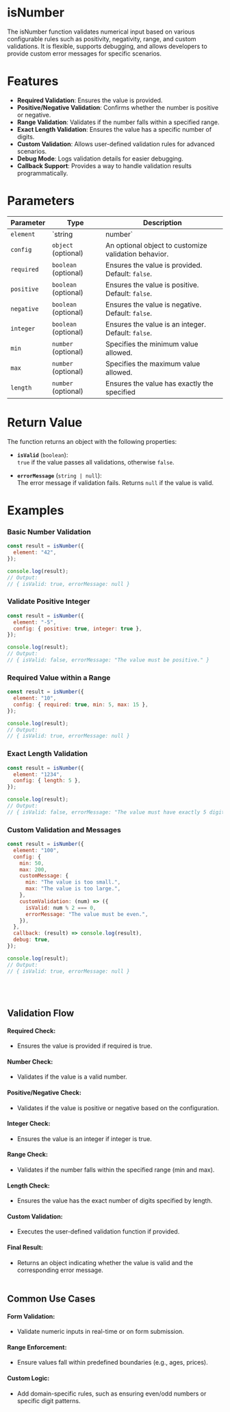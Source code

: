 # isNumber  

The isNumber function validates numerical input based on various configurable rules such as positivity, negativity, range, and custom validations. It is flexible, supports debugging, and allows developers to provide custom error messages for specific scenarios.


# Features
- **Required Validation**: Ensures the value is provided.
- **Positive/Negative Validation**: Confirms whether the number is positive or negative.
- **Range Validation**: Validates if the number falls within a specified range.
- **Exact Length Validation**: Ensures the value has a specific number of digits.
- **Custom Validation**: Allows user-defined validation rules for advanced scenarios.
- **Debug Mode**: Logs validation details for easier debugging.
- **Callback Support**: Provides a way to handle validation results programmatically.

# Parameters

| **Parameter**          | **Type**                 | **Description**                                                                                                                                                 |
|-------------------------|--------------------------|-----------------------------------------------------------------------------------------------------------------------------------------------------------------|
| `element`              | `string | number`       | The value to validate.                                                                                                                                          |
| `config`               | `object` (optional)     | An optional object to customize validation behavior.                                                                                                           |
| `required`        | `boolean` (optional)    | Ensures the value is provided. Default: `false`.                                                                                                               |
| `positive`         | `boolean` (optional)    | Ensures the value is positive. Default: `false`.                                                                                                               |
| `negative`         | `boolean` (optional)    | Ensures the value is negative. Default: `false`.                                                                                                               |
| `integer`         | `boolean` (optional)    | Ensures the value is an integer. Default: `false`.                                                                                                             |
| `min`              | `number` (optional)     | Specifies the minimum value allowed.                                                                                                                           |
| `max`              | `number` (optional)     | Specifies the maximum value allowed.                                                                                                                           |
| `length`           | `number` (optional)     | Ensures the value has exactly the specified                                                                                 |

# Return Value

The function returns an object with the following properties:

- **`isValid`** (`boolean`):  
  `true` if the value passes all validations, otherwise `false`.

- **`errorMessage`** (`string | null`):  
  The error message if validation fails. Returns `null` if the value is valid.

# Examples


### Basic Number Validation
```js
const result = isNumber({
  element: "42",
});

console.log(result);
// Output:
// { isValid: true, errorMessage: null }
```

### Validate Positive Integer
```js
const result = isNumber({
  element: "-5",
  config: { positive: true, integer: true },
});

console.log(result);
// Output:
// { isValid: false, errorMessage: "The value must be positive." }
```

### Required Value within a Range
```js
const result = isNumber({
  element: "10",
  config: { required: true, min: 5, max: 15 },
});

console.log(result);
// Output:
// { isValid: true, errorMessage: null }
```

### Exact Length Validation
```js
const result = isNumber({
  element: "1234",
  config: { length: 5 },
});

console.log(result);
// Output:
// { isValid: false, errorMessage: "The value must have exactly 5 digits." }
```

### Custom Validation and Messages
```js
const result = isNumber({
  element: "100",
  config: {
    min: 50,
    max: 200,
    customMessage: {
      min: "The value is too small.",
      max: "The value is too large.",
    },
    customValidation: (num) => ({
      isValid: num % 2 === 0,
      errorMessage: "The value must be even.",
    }),
  },
  callback: (result) => console.log(result),
  debug: true,
});

console.log(result);
// Output:
// { isValid: true, errorMessage: null }
```

<br>
<br>


## Validation Flow

#### Required Check:
 - Ensures the value is provided if required is true.

#### Number Check:
- Validates if the value is a valid number.

#### Positive/Negative Check:
- Validates if the value is positive or negative based on the configuration.

#### Integer Check:
- Ensures the value is an integer if integer is true.

#### Range Check:
- Validates if the number falls within the specified range (min and max).

#### Length Check:
- Ensures the value has the exact number of digits specified by length.

#### Custom Validation:
- Executes the user-defined validation function if provided.

#### Final Result:
- Returns an object indicating whether the value is valid and the corresponding error message.
<br><br>

## Common Use Cases

#### Form Validation:
- Validate numeric inputs in real-time or on form submission.

#### Range Enforcement:
- Ensure values fall within predefined boundaries (e.g., ages, prices).

#### Custom Logic:
- Add domain-specific rules, such as ensuring even/odd numbers or specific digit patterns.